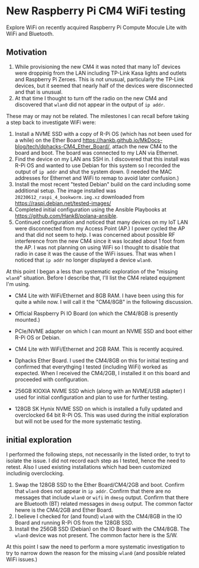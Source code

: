 # New Raspberry Pi CM4 WiFi testing

Explore WiFi on recently acquired Raspberry Pi Compute Mocule Lite with WiFi and Bluetooth.

## Motivation

1. While provisioning the new CM4 it was noted that many IoT devices were droppinig from the LAN including TP-Link Kasa lights and outlets and Raspberry Pi Zeroes. This is not unusual, particularly the TP-Link devices, but it seemed that nearly half of the devices were disconnected and that is unusual.
1. At that time I thought to turn off the radio on the new CM4 and discovered that `wlan0` did not appear in the output of `ip addr`.

These may or may not be related. The milestones I can recall before taking a step back to investigate WiFi were:

1. Install a NVME SSD with a copy of R-Pi OS (which has not been used for a while) on the Ether Board <https://hankb.github.io/MkDocs-blog/tech/dphacks-CM4_Ether_Board/>, attach the new CM4 to the board and boot. The board was connected to my LAN via Ethernet.
1. Find the device on my LAN ans SSH in. I discovered that this install was R-Pi OS and wanted to use Debian for this system so I recorded the output of `ip addr` and shut the system down. (I needed the MAC addresses for Ethernet and WiFi to remap to avoid later confusion.)
1. Install the most recent "tested Debian" build on the card including some additional setup. The image installed was `20230612_raspi_4_bookworm.img.xz` downloaded from <https://raspi.debian.net/tested-images/>
1. Completed initial configuration using the Ansible Playbooks at <https://github.com/HankB/polana-ansible>.
1. Continued configuration and noticed that many devices on my IoT LAN were disconnected from my Access Point (AP.) I power cycled the AP and that did not seem to help. I was concerned about possible RF interference from the new CM4 since it was located about 1 foot from the AP. I was not planning on using WiFi so I thought to disable that radio in case it was the cause of the WiFi issues. That was when I noticed that `ip addr` no longer displayed a device `wlan0`.

At this point I began a less than systematic exploration of the "missing `wlan0`" situation. Before I describe that, I'll list the CM4 related equipment I'm using.

* CM4 Lite with WiFi/Ethernet and 8GB RAM. I have been using this for quite a while now. I will call it the "CM4/8GB" in the following discussion.
* Official Raspberry Pi IO Board (on which the CM4/8GB is presently mounted.)
* PCIe/NVME adapter on which I can mount an NVME SSD and boot either R-Pi OS or Debian.

* CM4 Lite with WiFi/Ethernet and 2GB RAM. This is recently acquired.
* Dphacks Ether Board. I used the CM4/8GB on this for initial testing and confirmed that everythging I tested (including WiFi) worked as expected. When I received the CM4/2GB, I installed it on this board and proceeded with configuration.

* 256GB KIOXIA NVME SSD which (along with an NVME/USB adapter) I used for initial configuration and plan to use for further testing.
* 128GB SK Hynix NVME SSD on which is installed a fully updated and overclocked 64 bit R-Pi OS. This was used during the initial exploration but will not be used for the more systematic testing.

## initial exploration

I performed the following steps, not necessarily in the listed order, to tryt to isolate the issue. I did not record each step as I tested, hence the need to retest. Also I used existing installations which had been customized includinig overclocking.

1. Swap the 128GB SSD to the Ether Board/CM4/2GB and boot. Confirm that `wlan0` does not appear in `ip addr`. Confirm that there are no messages that include `wlan0` or `wifi` in `dmesg` output. Confirm that there are Bluetooth (BT) related messages in `dmesg` output. The common factor hewre is the CM4/2GB and Ether Board.
1. I believe I checked for (and found) `wlan0` with the CM4/8GB in the IO Board and running R-Pi OS from the 128GB SSD.
1. Install the 256GB SSD (Debian) on the IO Board with the CM4/8GB. The `wlan0` device was not present. The common factor here is the S/W.

At this point I saw the need to perform a more systematic investigation to try to narrow down the reason for the missing `wlan0` (and possible related WiFi issues.)
